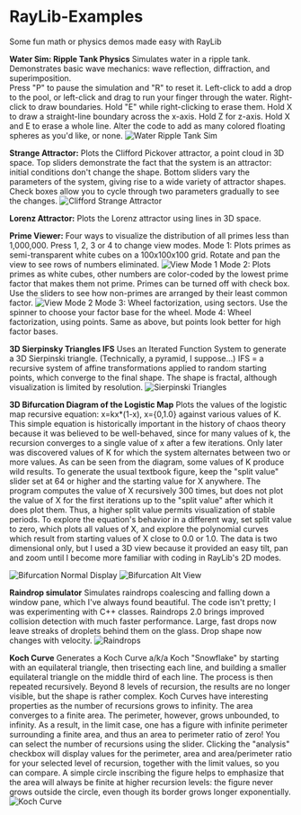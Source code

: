 # RayLib-Examples
Some fun math or physics demos made easy with RayLib

<b>Water Sim: Ripple Tank Physics</b>
Simulates water in a ripple tank.  Demonstrates basic wave mechanics: wave reflection, diffraction, and superimposition.  
Press "P" to pause the simulation and "R" to reset it. Left-click to add a drop to the pool, or left-click and drag to run your finger through the water. Right-click to draw boundaries.  Hold "E" while right-clicking to erase them.  Hold X to draw a straight-line boundary across the x-axis.  Hold Z for z-axis.  Hold X and E to erase a whole line.  Alter the code to add as many colored floating spheres as you'd like, or none.
![Water Ripple Tank Sim](images/water1.png)

<b>Strange Attractor:</b>
Plots the Clifford Pickover attractor, a point cloud in 3D space.
Top sliders demonstrate the fact that the system is an attractor: initial conditions don't change the shape.
Bottom sliders vary the parameters of the system, giving rise to a wide variety of attractor shapes.
Check boxes allow you to cycle through two parameters gradually to see the changes.
![Clifford Strange Attractor](images/StrangeAttractor1.png)

<b>Lorenz Attractor:</b>
Plots the Lorenz attractor using lines in 3D space.

<b>Prime Viewer:</b>
Four ways to visualize the distribution of all primes less than 1,000,000.  Press 1, 2, 3 or 4 to change view modes.
Mode 1: Plots primes as semi-transparent white cubes on a 100x100x100 grid.  Rotate and pan the view to see rows of numbers eliminated.
![View Mode 1](images/PrimeViewer1.png)
Mode 2: Plots primes as white cubes, other numbers are color-coded by the lowest prime factor that makes them not prime.  Primes can be turned off with check box.  Use the sliders to see how non-primes are arranged by their least common factor.
![View Mode 2](images/PrimeViewer2.png)
Mode 3: Wheel factorization, using sectors.  Use the spinner to choose your factor base for the wheel.
Mode 4: Wheel factorization, using points.  Same as above, but points look better for high factor bases.

<b>3D Sierpinsky Triangles IFS</b>
Uses an Iterated Function System to generate a 3D Sierpinski triangle.  (Technically, a pyramid, I suppose...)
IFS = a recursive system of affine transformations applied to random starting points, which converge to the final shape.
The shape is fractal, although visualization is limited by resolution.
![Sierpinski Triangles](images/Sierpinski-Triangles1.png)

<b>3D Bifurcation Diagram of the Logistic Map</b>
Plots the values of the logistic map recursive equation: x=kx*(1-x), x={0,1.0} against various values of K.
This simple equation is historically important in the history of chaos theory because it was believed to be well-behaved, since for many values of k, the recursion converges to a single value of x after a few iterations.  Only later was discovered values of K for which the system alternates between two or more values.  As can be seen from the diagram, some values of K produce wild results.
To generate the usual textbook figure, keep the "split value" slider set at 64 or higher and the starting value for X anywhere.
The program computes the value of X recursively 300 times, but does not plot the value of X for the first iterations up to the "split value" after which it does plot them.  Thus, a higher split value permits visualization of stable periods.
To explore the equation's behavior in a different way, set split value to zero, which plots all values of X, and explore the polynomial curves which result from starting values of X close to 0.0 or 1.0.
The data is two dimensional only, but I used a 3D view because it provided an easy tilt, pan and zoom until I become more familiar with coding in RayLib's 2D modes.

![Bifurcation Normal Display](images/Bifurc1small.png) ![Bifurcation Alt View](images/Bifurc2small.png)

<b>Raindrop simulator</b>
Simulates raindrops coalescing and falling down a window pane, which I've always found beautiful.
The code isn't pretty; I was experimenting with C++ classes.  Raindrops 2.0 brings improved collision detection with much faster performance.  Large, fast drops now leave streaks of droplets behind them on the glass.  Drop shape now changes with velocity.
![Raindrops](images/raindrops2.png)

<b>Koch Curve</b>
Generates a Koch Curve a/k/a Koch "Snowflake" by starting with an equilateral triangle, then trisecting each line, and building a smaller equilateral triangle on the middle third of each line.  The process is then repeated recursively.  Beyond 8 levels of recursion, the results are no longer visible, but the shape is rather complex.  Koch Curves have interesting properties as the number of recursions grows to infinity.  The area converges to a finite area.  The perimeter, however, grows unbounded, to infinity.  As a result, in the limit case, one has a figure with infinite perimeter surrounding a finite area, and thus an area to perimeter ratio of zero!  You can select the number of recursions using the slider.  Clicking the "analysis" checkbox will display values for the perimeter, area and area/perimeter ratio for your selected level of recursion, together with the limit values, so you can compare. A simple circle inscribing the figure helps to emphasize that the area will always be finite at higher recursion levels: the figure never grows outside the circle, even though its border grows longer exponentially.
![Koch Curve](images/KochCurve1.png)
